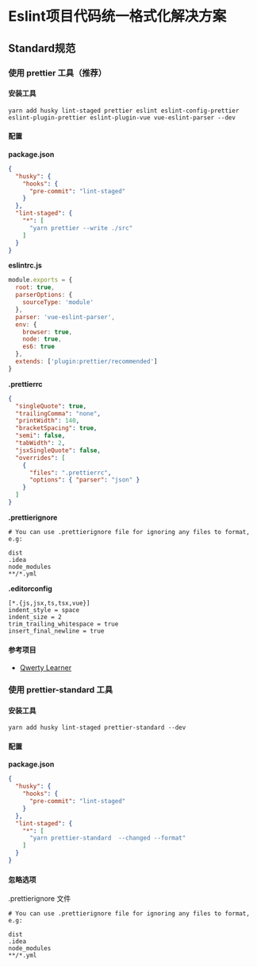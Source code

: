 # Eslint项目代码统一格式化解决方案

## Standard规范
### 使用 prettier 工具（推荐）
#### 安装工具
```
yarn add husky lint-staged prettier eslint eslint-config-prettier eslint-plugin-prettier eslint-plugin-vue vue-eslint-parser --dev
```

#### 配置
**package.json**
```json
{
  "husky": {
    "hooks": {
      "pre-commit": "lint-staged"
    }
  },
  "lint-staged": {
    "*": [
      "yarn prettier --write ./src"
    ]
  }
}
```

**eslintrc.js**
```js
module.exports = {
  root: true,
  parserOptions: {
    sourceType: 'module'
  },
  parser: 'vue-eslint-parser',
  env: {
    browser: true,
    node: true,
    es6: true
  },
  extends: ['plugin:prettier/recommended']
}
```

**.prettierrc**
```json
{
  "singleQuote": true,
  "trailingComma": "none",
  "printWidth": 140,
  "bracketSpacing": true,
  "semi": false,
  "tabWidth": 2,
  "jsxSingleQuote": false,
  "overrides": [
    {
      "files": ".prettierrc",
      "options": { "parser": "json" }
    }
  ]
}
```

**.prettierignore**
```ignore
# You can use .prettierignore file for ignoring any files to format, e.g:

dist
.idea
node_modules
**/*.yml
```

**.editorconfig**
```editorconfig
[*.{js,jsx,ts,tsx,vue}]
indent_style = space
indent_size = 2
trim_trailing_whitespace = true
insert_final_newline = true
```

#### 参考项目
- [Qwerty Learner](https://github.com/Kaiyiwing/qwerty-learner)


### 使用 prettier-standard 工具
#### 安装工具
```
yarn add husky lint-staged prettier-standard --dev
```

#### 配置
**package.json**
```json
{
  "husky": {
    "hooks": {
      "pre-commit": "lint-staged"
    }
  },
  "lint-staged": {
    "*": [
      "yarn prettier-standard  --changed --format"
    ]
  }
}
```

#### 忽略选项
.prettierignore 文件
```ignore
# You can use .prettierignore file for ignoring any files to format, e.g:

dist
.idea
node_modules
**/*.yml
```

